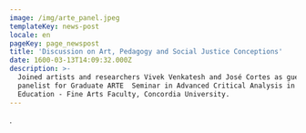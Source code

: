 ```yaml
---
image: /img/arte_panel.jpeg
templateKey: news-post
locale: en
pageKey: page_newspost
title: 'Discussion on Art, Pedagogy and Social Justice Conceptions'
date: 1600-03-13T14:09:32.000Z
description: >-
  Joined artists and researchers Vivek Venkatesh and José Cortes as guest
  panelist for Graduate ARTE  Seminar in Advanced Critical Analysis in Art
  Education - Fine Arts Faculty, Concordia University.
---
```

.
